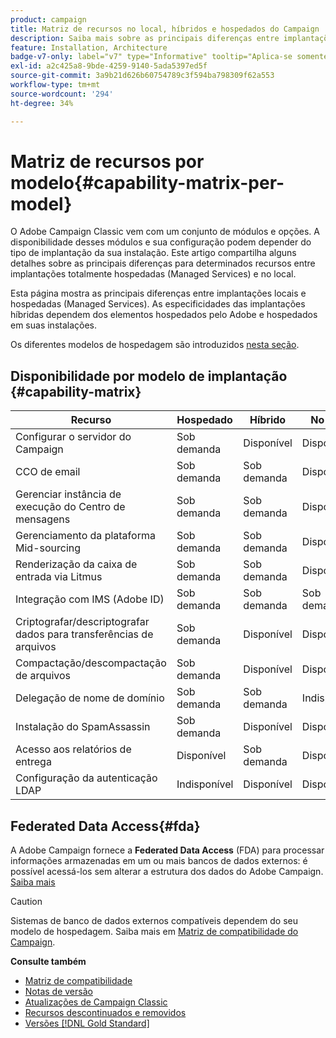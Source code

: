 ```yaml
---
product: campaign
title: Matriz de recursos no local, híbridos e hospedados do Campaign
description: Saiba mais sobre as principais diferenças entre implantações hospedadas e no local
feature: Installation, Architecture
badge-v7-only: label="v7" type="Informative" tooltip="Aplica-se somente ao Campaign Classic v7"
exl-id: a2c425a8-9bde-4259-9140-5ada5397ed5f
source-git-commit: 3a9b21d626b60754789c3f594ba798309f62a553
workflow-type: tm+mt
source-wordcount: '294'
ht-degree: 34%

---
```


# Matriz de recursos por modelo{#capability-matrix-per-model}



O Adobe Campaign Classic vem com um conjunto de módulos e opções. A disponibilidade desses módulos e sua configuração podem depender do tipo de implantação da sua instalação. Este artigo compartilha alguns detalhes sobre as principais diferenças para determinados recursos entre implantações totalmente hospedadas (Managed Services) e no local.

Esta página mostra as principais diferenças entre implantações locais e hospedadas (Managed Services). As especificidades das implantações híbridas dependem dos elementos hospedados pelo Adobe e hospedados em suas instalações.

Os diferentes modelos de hospedagem são introduzidos [nesta seção](../../installation/using/hosting-models.md).

## Disponibilidade por modelo de implantação {#capability-matrix}

| Recurso | Hospedado | Híbrido | No local | Detalhes |
|-----------------------------------------------|------------------|-----------|---------------|-----------------------------------------------------------------------------------------------------------------------------------------------------------------------------------------------------------------------|
| Configurar o servidor do Campaign | Sob demanda | Disponível | Disponível | [Saiba mais](../../installation/using/the-server-configuration-file.md) |
| CCO de email | Sob demanda | Sob demanda | Disponível | [Saiba mais](../../installation/using/email-archiving.md) |
| Gerenciar instância de execução do Centro de mensagens | Sob demanda | Sob demanda | Disponível | [Saiba mais](../../message-center/using/about-transactional-messaging.md) |
| Gerenciamento da plataforma Mid-sourcing | Sob demanda | Sob demanda | Disponível | [Saiba mais](../../installation/using/mid-sourcing-server.md) |
| Renderização da caixa de entrada via Litmus | Sob demanda | Sob demanda | Disponível | [Saiba mais](../../delivery/using/inbox-rendering.md) |
| Integração com IMS (Adobe ID) | Sob demanda | Sob demanda | Sob demanda | [Saiba mais](../../integrations/using/about-adobe-id.md) |
| Criptografar/descriptografar dados para transferências de arquivos | Sob demanda | Disponível | Disponível | [Saiba mais](../../platform/using/unzip-decrypt.md) |
| Compactação/descompactação de arquivos | Sob demanda | Disponível | Disponível | [Saiba mais](../../platform/using/unzip-decrypt.md) |
| Delegação de nome de domínio | Sob demanda | Sob demanda | Indisponível | [Saiba mais](https://experienceleague.adobe.com/docs/control-panel/using/subdomains-and-certificates/setting-up-new-subdomain.html?lang=pt-BR) |
| Instalação do SpamAssassin | Sob demanda | Disponível | Disponível | [Saiba mais](../../delivery/using/spamassassin.md) |
| Acesso aos relatórios de entrega | Disponível | Sob demanda | Disponível | [Saiba mais](../../delivery/using/monitoring-deliverability.md) |
| Configuração da autenticação LDAP | Indisponível | Disponível | Disponível | [Saiba mais](../../installation/using/connecting-through-ldap.md) |


## Federated Data Access{#fda}

A Adobe Campaign fornece a **Federated Data Access** (FDA) para processar informações armazenadas em um ou mais bancos de dados externos: é possível acessá-los sem alterar a estrutura dos dados do Adobe Campaign. [Saiba mais](../../installation/using/about-fda.md)

>[!CAUTION]
>
>Sistemas de banco de dados externos compatíveis dependem do seu modelo de hospedagem. Saiba mais em [Matriz de compatibilidade do Campaign](../../rn/using/compatibility-matrix.md).
>

**Consulte também**

* [Matriz de compatibilidade](../../rn/using/compatibility-matrix.md)
* [Notas de versão](../../rn/using/latest-release.md)
* [Atualizações de Campaign Classic](../../rn/using/rn-overview.md)
* [Recursos descontinuados e removidos](../../rn/using/deprecated-features.md)
* [Versões [!DNL Gold Standard] ](../../rn/using/gold-standard.md)

